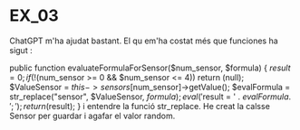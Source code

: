 # EX_03

ChatGPT m'ha ajudat bastant.
El qu em'ha costat més que funciones ha sigut :

public function evaluateFormulaForSensor($num_sensor, $formula)
{
    $result = 0;
    if (!($num_sensor >= 0 && $num_sensor <= 4))
    return (null);
    $ValueSensor = $this->sensors[$num_sensor]->getValue();
    $evalFormula = str_replace("sensor", $ValueSensor, $formula);
    eval('$result = ' . $evalFormula . ';');
    return ($result);
}
i entendre la funció str_replace.
He creat la calsse Sensor per guardar i agafar el valor random.
